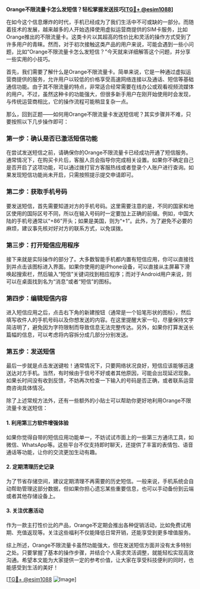 **Orange不限流量卡怎么发短信？轻松掌握发送技巧[[TG💪+ @esim1088](https://t.me/s/esim1088)]**

在如今这个信息爆炸的时代，手机已经成为了我们生活中不可或缺的一部分。而随着技术的发展，越来越多的人开始选择使用虚拟运营商提供的SIM卡服务，比如Orange推出的不限流量卡。这类卡片以其超高的性价比和灵活的操作方式受到了许多用户的青睐。然而，对于初次接触这类产品的用户来说，可能会遇到一些小问题，比如“Orange不限流量卡怎么发短信？”今天就来详细解答这个问题，并分享一些实用的小技巧。

首先，我们需要了解什么是Orange不限流量卡。简单来说，它是一种通过虚拟运营商提供的服务，允许用户以较低的价格享受高速网络连接以及通话、短信等基础通信功能。由于其不限流量的特点，非常适合经常需要在线办公或观看视频流媒体的用户。不过，虽然这种卡的功能强大，但很多新手用户在刚开始使用时会发现，与传统运营商相比，它的操作流程可能稍显复杂一点。

那么，回到正题——如何用Orange不限流量卡发送短信呢？其实步骤并不难，只要按照以下几步操作即可：

### 第一步：确认是否已激活短信功能

在尝试发送短信之前，请确保你的Orange不限流量卡已经成功开通了短信服务。通常情况下，在购买卡片后，客服人员会指导你完成相关设置。如果你不确定自己是否开启了这项功能，可以通过拨打官方客服热线或者登录个人账户进行查询。如果发现短信功能尚未开启，只需按照提示提交申请即可。

### 第二步：获取手机号码

要发送短信，首先需要知道对方的手机号码。这里需要注意的是，不同的国家和地区使用的国际区号不同，所以在输入号码时一定要加上正确的前缀。例如，中国大陆的手机号通常以“+86”开头；如果是美国，则为“+1”。此外，为了避免不必要的麻烦，建议事先核对好对方的联系方式，以免误拨。

### 第三步：打开短信应用程序

接下来就是实际操作的部分了。大多数智能手机都内置有短信应用，你可以直接找到并点击该图标进入界面。如果你使用的是iPhone设备，可以直接从主屏幕下滑唤起搜索栏，然后输入“短信”关键词找到相应程序；而对于Android用户来说，则可以在桌面找到名为“消息”或者“短信”的图标。

### 第四步：编辑短信内容

进入短信应用之后，点击右下角的新建按钮（通常是一个铅笔形状的图标），然后填写收件人的手机号码以及你想发送的内容。在这里提醒大家一句，尽量保持文字简洁明了，避免因为字符限制而导致信息无法完整传达。另外，如果你打算发送长篇幅的信息，可以考虑将内容拆分成几部分分别发送。

### 第五步：发送短信

最后一步就是点击发送键啦！通常情况下，只要网络状况良好，短信应该能够迅速送达对方手机。当然，有时候由于信号不好或者其他原因，可能会出现延迟现象。如果长时间没有收到反馈，不妨再次检查一下输入的号码是否正确，或者联系运营商咨询具体情况。

除了上述常规方法外，还有一些额外的小贴士可以帮助你更好地利用Orange不限流量卡发送短信：

#### 1. 利用第三方软件增强体验

如果你觉得自带的短信应用功能单一，不妨试试市面上的一些第三方通讯工具，如微信、WhatsApp等。这些平台不仅支持即时聊天，还提供了丰富的表情包、语音通话等功能，让你的交流更加生动有趣。

#### 2. 定期清理历史记录

为了节省存储空间，建议定期清理不再需要的历史短信。一般来说，手机系统会自动帮助管理这部分数据，但如果你担心遗忘某些重要信息，也可以手动备份到云端或者其他存储设备上。

#### 3. 关注优惠活动

作为一款主打性价比的产品，Orange不定期会推出各种促销活动，比如免费试用期、充值返现等。关注这些福利不仅能降低日常开销，还能享受到更多增值服务。

综上所述，Orange不限流量卡虽然功能强大，但在发送短信方面并没有太多特别之处。只要掌握了基本的操作步骤，并结合个人需求灵活调整，就能轻松实现高效沟通。希望本文能为大家提供一定的参考价值，让大家在享受科技便利的同时，也能感受到生活的美好！

[[TG💪+ @esim1088](https://t.me/s/esim1088) ![Image](https://i.postimg.cc/4NQfJmqS/Snipaste-2025-05-13-00-14-12.png)]